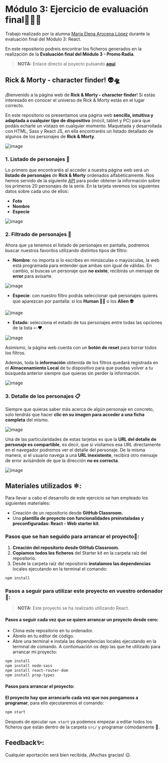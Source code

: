 # Módulo 3:  Ejercicio de evaluación final👩🏻‍💻 

Trabajo realizado por la alumna [María Elena Arocena López](https://github.com/marocena26) durante la evaluación final del Módulo 3: React. 

En este repositorio podreis encontrar los ficheros generados en la realización de la **Evaluación final del Módulo 3 - Promo Radia**. 

> **NOTA:** Enlace directo al poyecto pulsando **[aquí](https://beta.adalab.es/modulo-3-evaluacion-final-marocena26/)**

## Rick & Morty - character finder! 👽🛸 

¡Bienvenido a la página web de **Rick & Morty - character finder**! Si estás interesado en conocer el universo de Rick & Morty estás en el lugar correcto.

En este repositorio os presentamos una página web **sencilla, intuitiva y adaptada a cualquier tipo de dispositivo** (mócil, tablet y PC) para que podáis echarle un vistazo en cualquier momento. Maquetada y desarrollada con HTML, Sass y React JS, en ella encontraréis un listado detallado de algunos de los personajes de **Rick & Morty**.

![image](https://user-images.githubusercontent.com/113302094/207662957-bf77f7e0-4e83-4c60-ac7f-9f35e689f1f4.png)


### 1. Listado de personajes 👾

Lo primero que encontraréis al acceder a nuestra página web será un **listado de personajes** de **Rick & Morty** ordenados alfabéticamente. Nos hemos servido de la siguiente [API](https://rickandmortyapi.com/documentation/#get-all-characters) para poder obtener la información sobre los primeros 20 personajes de la serie. En la tarjeta veremos los siguientes datos sobre cada uno de ellos: 

- **Foto**
- **Nombre**
- **Especie**

![image](https://user-images.githubusercontent.com/113302094/207663194-fdac3617-0207-4549-9117-0108af9cfbe0.png)

### 2. Filtrado de personajes 🌈

Ahora que ya tenemos el listado de personajes en pantalla, podremos buscar nuestros favoritos utilizando distintos tipos de filtro:

- **Nombre**: no importa si lo escribes en minúsculas o mayúsculas, la web está programada para entender que ambas son igual de válidas. En cambio, si buscas un personaje que **no existe**, recibirás un mensaje de **error** para avisarte.

![image](https://user-images.githubusercontent.com/113302094/207663316-6f8bc01c-4317-46f4-98de-f7f2de9ca2d2.png)

- **Especie**: con nuestro filtro podrás seleccionar qué personajes quieres que aparezcan por pantalla: si los **Human 👨🏻** o los **Alien 👽**

![image](https://user-images.githubusercontent.com/113302094/207663466-99c4f3a2-7875-49e9-a39b-dd127e9094d2.png)

- **Estado**: selecciona el estado de tus personajes entre todas las opciones de la lista 💀-❤️.

![image](https://user-images.githubusercontent.com/113302094/207663576-dc1e7d08-00ca-49ce-b962-9d18ded5520a.png)

Asimismo, la página web cuenta con un **botón de reset** para borrar todos los filtros.

Además, toda la **información** obtenida de los filtros quedará registrada en el **Almacenamiento Local** de tu dispositivo para que puedas volver a tu búsqueda anterior siempre que quieras sin perder la información.

![image](https://user-images.githubusercontent.com/113302094/207663960-f89545b4-2bf0-45f2-9c77-293f7c2d2be8.png)

### 3. Detalle de los personajes 📋

Siempre que quieras saber más acerca de algún personaje en concreto, solo tendrás que hacer **clic en su imagen para acceder a una ficha completa** del mismo.

![image](https://user-images.githubusercontent.com/113302094/207664063-5a106b12-20cd-4cfb-a5cc-21e3a7b1bf4f.png)

Una de las particularidades de estas tarjetas es que la **URL del detalle de personaje es compartible**, es decir, que si visitamos esa URL directamente en el navegador podremos ver el detalle del personaje. De la misma manera, si el usuario navega a una **URL inexistente**, recibirá otro mensaje de error avisándole de que la dirección **no es correcta**.

![image](https://user-images.githubusercontent.com/113302094/207664241-18239628-ba02-4e34-ba2c-c743d31176e3.png)


## Materiales utilizados ⚛️: 

Para llevar a cabo el desarrollo de este ejercicio se han empleado los siguientes materiales:
- Creación de un repositorio desde **GitHub Classroom.**
- Una **plantilla de proyecto con funcionalidades preinstaladas y preconfiguradas: React - Web starter kit**.

### Pasos que se han seguido para arrancar el proyecto🔌:

1. **Creación del repositorio desde GitHub Classroom.**
2. **Copiamos todos los ficheros** del Starter kit en la carpeta raíz del repositorio.
3. Desde la carpeta raíz del repositorio **instalamos las dependencias** locales ejecutando en la terminal el comando:

```bash
npm install
```

### Pasos a seguir para utilizar este proyecto en vuestro ordenador💾:

> **NOTA:** Este proyecto se ha realizado utilizando React.

#### Pasos a seguir cada vez que se quiere arrancar un proyecto desde cero:

- Clona este repositorio en tu ordenador.
- Ábrelo en tu editor de código.
- Abre una terminal e instala las dependencias locales ejecutando en la terminal de comando. A contionuación os dejo las que he utilizado para arrancar mi proyecto:

```bash
npm install 
npm install node-sass
npm install react-router-dom
npm install prop-types
```

#### Pasos para arrancar el proyecto:

**El proyecto hay que arrancarlo cada vez que nos pongamoss a programar**, para ello ejecutaremos el comando:

```bash
npm start
```

Después de ejecutar `npm start` ya podemos empezar a editar todos los ficheros que están dentro de la carpeta `src/` y programar cómodamente 💫 .


## Feedback✨:

Cualquier aportación será bien recibida, ¡Muchas gracias! 😉.
